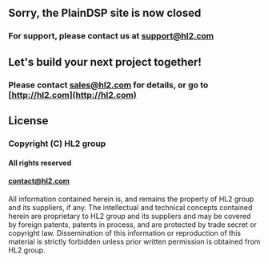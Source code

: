 Sorry, the PlainDSP site is now closed
--------------------------------------

### For support, please contact us at [support@hl2.com](mailto:support@hl2.com)


Let's build your next project together!
---------------------------------------

### Please contact [sales@hl2.com](mailto:sales@hl2.com) for details, or go to [http://hl2.com](http://hl2.com)

License
-------

### Copyright (C) HL2 group

#### All rights reserved
#### contact@hl2.com

All information contained herein is, and remains the property of
HL2 group and its suppliers, if any. The intellectual and technical
concepts contained herein are proprietary to HL2 group and its suppliers
and may be covered by foreign patents, patents in process, and are
protected by trade secret or copyright law. Dissemination of this
information or reproduction of this material is strictly forbidden unless
prior written permission is obtained from HL2 group.